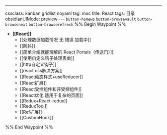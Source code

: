 ---
cssclass: kanban gridlist noyaml
tag: moc
title: React
tags: 目录
obsidianUIMode: preview
--- `button-homewp`  `button-browsevault`  `button-browsenext` `button-browserefresh` 
%% Begin Waypoint %%
- **[[React]]**
	- [[处理数据加载情况 无 错误 加载中]]
	- [[防抖]]
	- [[简单介绍就能理解的 React Portals（传送门）]]
	- [[使用自定义钩子处理表单]]
	- [[http自定义钩子]]
	- [[react css解决方案]]
	- [[React动态样式+useReducer]]
	- [[React扩展]]
	- [[React受控组件和非受控组件]]
	- [[React优化 适用于复杂的页面]]
	- [[Redux+React-redux]]
	- [[ReduxTool]]
	- [[Ref扩展]]
	- [[CustomHook]]

%% End Waypoint %%